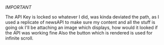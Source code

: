 *IMPORTANT*

The API Key is locked
so whatever I did, was kinda deviated the path, as I used a replicate  of newsAPI to make sure my content and all the stuff is going ok
I'll be attaching an image which displays, how would it looked if the API was working fine
Also the button which is rendered is used for infinite scroll.




